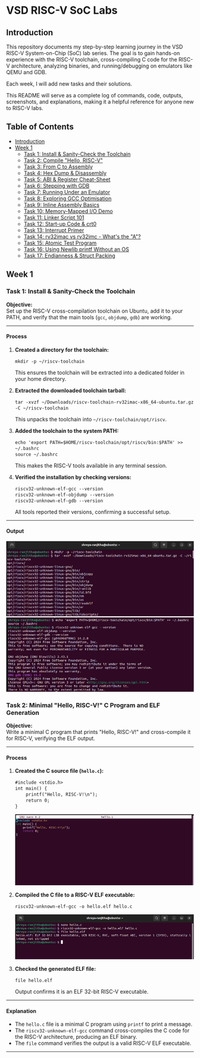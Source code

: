 # VSD RISC-V SoC Labs

## Introduction

This repository documents my step-by-step learning journey in the VSD RISC-V System-on-Chip (SoC) lab series. The goal is to gain hands-on experience with the RISC-V toolchain, cross-compiling C code for the RISC-V architecture, analyzing binaries, and running/debugging on emulators like QEMU and GDB.

Each week, I will add new tasks and their solutions.

This README will serve as a complete log of commands, code, outputs, screenshots, and explanations, making it a helpful reference for anyone new to RISC-V labs.

## Table of Contents

- [Introduction](#introduction)
- [Week 1](#week-1)
  - [Task 1: Install & Sanity-Check the Toolchain](#task-1-install--sanity-check-the-toolchain)
  - [Task 2: Compile "Hello, RISC-V"](#task-2-compile-hello-risc-v)
  - [Task 3: From C to Assembly](#task-3-from-c-to-assembly)
  - [Task 4: Hex Dump & Disassembly](#task-4-hex-dump--disassembly)
  - [Task 5: ABI & Register Cheat-Sheet](#task-5-abi--register-cheat-sheet)
  - [Task 6: Stepping with GDB](#task-6-stepping-with-gdb)
  - [Task 7: Running Under an Emulator](#task-7-running-under-an-emulator)
  - [Task 8: Exploring GCC Optimisation](#task-8-exploring-gcc-optimisation)
  - [Task 9: Inline Assembly Basics](#task-9-inline-assembly-basics)
  - [Task 10: Memory-Mapped I/O Demo](#task-10-memory-mapped-io-demo)
  - [Task 11: Linker Script 101](#task-11-linker-script-101)
  - [Task 12: Start-up Code & crt0](#task-12-start-up-code--crt0)
  - [Task 13: Interrupt Primer](#task-13-interrupt-primer)
  - [Task 14: rv32imac vs rv32imc - What's the "A"?](#task-14-rv32imac-vs-rv32imc---whats-the-a)
  - [Task 15: Atomic Test Program](#task-15-atomic-test-program)
  - [Task 16: Using Newlib printf Without an OS](#task-16-using-newlib-printf-without-an-os)
  - [Task 17: Endianness & Struct Packing](#task-17-endianness--struct-packing)

## Week 1

### Task 1: Install & Sanity-Check the Toolchain

**Objective:**  
Set up the RISC-V cross-compilation toolchain on Ubuntu, add it to your PATH, and verify that the main tools (`gcc`, `objdump`, `gdb`) are working.

---

#### **Process**

1. **Created a directory for the toolchain:**
    ```
    mkdir -p ~/riscv-toolchain
    ```
    This ensures the toolchain will be extracted into a dedicated folder in your home directory.

2. **Extracted the downloaded toolchain tarball:**
    ```
    tar -xvzf ~/Downloads/riscv-toolchain-rv32imac-x86_64-ubuntu.tar.gz -C ~/riscv-toolchain
    ```
    This unpacks the toolchain into `~/riscv-toolchain/opt/riscv`.

3. **Added the toolchain to the system PATH:**
    ```
    echo 'export PATH=$HOME/riscv-toolchain/opt/riscv/bin:$PATH' >> ~/.bashrc
    source ~/.bashrc
    ```
    This makes the RISC-V tools available in any terminal session.

4. **Verified the installation by checking versions:**
    ```
    riscv32-unknown-elf-gcc --version
    riscv32-unknown-elf-objdump --version
    riscv32-unknown-elf-gdb --version
    ```
    All tools reported their versions, confirming a successful setup.

---

#### **Output**

![Toolchain extraction and PATH setup](Outputs/task1_1.jpeg)
![Toolchain version check](Outputs/task1_2.jpeg)

### Task 2: Minimal "Hello, RISC-V!" C Program and ELF Generation

**Objective:**  
Write a minimal C program that prints "Hello, RISC-V!" and cross-compile it for RISC-V, verifying the ELF output.

---

#### **Process**

1. **Created the C source file (`hello.c`):**
    ```
    #include <stdio.h>
    int main() {
        printf("Hello, RISC-V!\n");
        return 0;
    }
    ```
    ![Terminal: Compile and verify ELF](Outputs/task2_1.jpeg)
 

2. **Compiled the C file to a RISC-V ELF executable:**
    ```
    riscv32-unknown-elf-gcc -o hello.elf hello.c
    ```
   ![hello.c source code](Outputs/task2_2.jpeg)
3. **Checked the generated ELF file:**
    ```
    file hello.elf
    ```
    Output confirms it is an ELF 32-bit RISC-V executable.

    

---

#### **Explanation**

- The `hello.c` file is a minimal C program using `printf` to print a message.
- The `riscv32-unknown-elf-gcc` command cross-compiles the C code for the RISC-V architecture, producing an ELF binary.
- The `file` command verifies the output is a valid RISC-V ELF executable.

---


